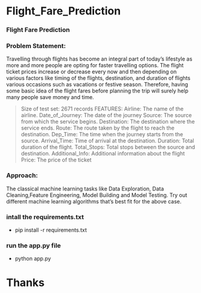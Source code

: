 # Flight_Fare_Prediction
### Flight Fare Prediction
### Problem Statement:
Travelling through flights has become an integral part of today’s lifestyle as more and more people are opting for faster travelling options. The flight ticket prices increase or decrease every now and then depending on various factors like timing of the flights, destination, and duration of flights various occasions such as vacations or festive season. Therefore, having some basic idea of the flight fares before planning the trip will surely help many people save money and time.
> Size of test set: 2671 records
> FEATURES: Airline: The name of the airline.
> Date_of_Journey: The date of the journey
> Source: The source from which the service begins.
> Destination: The destination where the service ends.
> Route: The route taken by the flight to reach the destination.
> Dep_Time: The time when the journey starts from the source.
> Arrival_Time: Time of arrival at the destination.
> Duration: Total duration of the flight.
> Total_Stops: Total stops between the source and destination.
> Additional_Info: Additional information about the flight
> Price: The price of the ticket

### Approach: 
The classical machine learning tasks like Data Exploration, Data Cleaning,Feature Engineering, Model Building and Model Testing. Try out different machine learning algorithms that’s best fit for the above case.

### intall the requirements.txt
- pip install -r requirements.txt

### run the app.py file
- python app.py


# Thanks 
